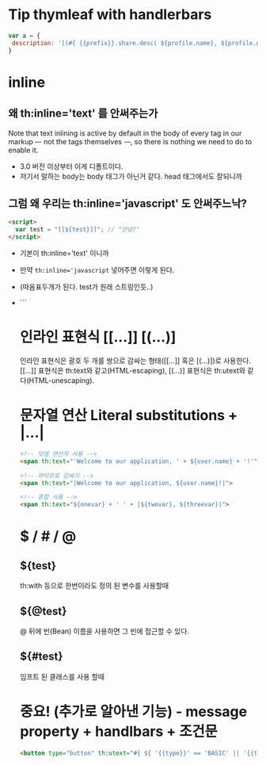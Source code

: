 # Tip thymleaf with handlerbars
```js
var a = {
 description: '[(#{ {{prefix}}.share.desc( ${profile.name}, ${profile.gender}, |${ profile.{{key1}} } / ${ profile.{{key2}} }|   ) })]',
}
```
# inline 
## 왜 th:inline='text' 를 안써주는가
Note that text inlining is active by default in the body of every tag in our markup –- not the tags themselves -–, so there is nothing we need to do to enable it.

- 3.0 버전 이상부터 이게 디폴트이다. 
- 저기서 말하는 body는 body 태그가 아닌거 같다. head 태그에서도 잘되니까

## 그럼 왜 우리는 th:inline='javascript' 도 안써주느낙?
```html
<script>
  var test = "[[${test}]]"; // "안녕?"
</script>
```
- 기본이  th:inline='text' 이니까 
- 만약  `th:inline='javascript` 넣어주면 이렇게 된다. 
- (따옴표두개가 된다. test가 원래 스트링인듯..)

- <script th:inline='javascript'>
  var test = "[[${test}]]"; // ""안녕?""
</script>
```

# 인라인 표현식 [[...]] [(...)]
인라인 표현식은 괄호 두 개를 쌍으로 감싸는 형태([[...]] 혹은 [(...)])로 사용한다. [[...]] 표현식은 th:text와 같고(HTML-escaping), [(...)] 표현식은 th:utext와 같다(HTML-unescaping).

# 문자열 연산 Literal substitutions + |...|
```html
<!-- 덧셈 연산자 사용 -->
<span th:text="'Welcome to our application, ' + ${user.name} + '!'">

<!-- 파이프로 감싸기 -->
<span th:text="|Welcome to our application, ${user.name}!|">

<!-- 혼합 사용 -->
<span th:text="${onevar} + ' ' + |${twovar}, ${threevar}|">

```


# $ / # / @
## ${test}
th:with 등으로 한번이라도 정의 된 변수를 사용할때

## ${@test}
@ 뒤에 빈(Bean) 이름을 사용하면 그 빈에 접근할 수 있다.

## ${#test}
임프트 된 클래스를 사용 할때


# 중요! (추가로 알아낸 기능) - message property + handlbars + 조건문
```html
<button type="button" th:utext="#{ ${ '{{type}}' == 'BASIC' || '{{type}}' == 'SMS' || '{{type}}' == 'COUPON'  } ? type.btn.certify : type.btn.sendEmail }">
```


